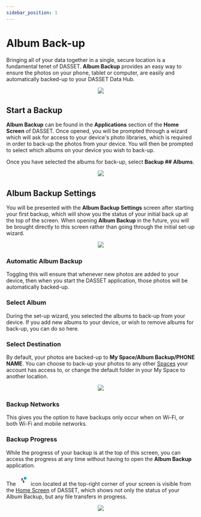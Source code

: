 ```yaml
---
sidebar_position: 1
---
```


# Album Back-up
Bringing all of your data together in a single, secure location is a fundamental tenet of DASSET.  **Album Backup** provides an easy way to ensure the photos on your phone, tablet or computer, are easily and automatically backed-up to your DASSET Data Hub.

<p align="center">
<img src={require("./album-backup.png").default} style={{transform:'scale(.75)'}} />
</p>

## Start a Backup
**Album Backup** can be found in the **Applications** section of the **Home Screen** of DASSET.  Once opened, you will be prompted through a wizard which will ask for access to your device's photo libraries, which is required in order to back-up the photos from your device.  You will then be prompted to select which albums on your device you wish to back-up.

Once you have selected the albums for back-up, select **Backup ## Albums**.

<p align="center">
<img src={require("./album-backup.gif").default} style={{transform:'scale(1.0)'}} />
</p>

## Album Backup Settings
You will be presented with the **Album Backup Settings** screen after starting your first backup, which will show you the status of your initial back up at the top of the screen.  When opening **Album Backup** in the future, you will be brought directly to this screen rather than going through the initial set-up wizard.

<p align="center">
<img src={require("./album-backup-settings.png").default} style={{transform:'scale(1.0)'}} />
</p>

### Automatic Album Backup
Toggling this will ensure that whenever new photos are added to your device, then when you start the DASSET application, those photos will be automatically backed-up.

### Select Album
During the set-up wizard, you selected the albums to back-up from your device.  If you add new albums to your device, or wish to remove albums for back-up, you can do so here.

### Select Destination
By default, your photos are backed-up to **My Space/Album Backup/PHONE NAME**.  You can choose to back-up your photos to any other [Spaces](../../concepts/spaces.md) your account has access to, or change the default folder in your My Space to another location.

<p align="center">
<img src={require("./album-backup-destination.png").default} style={{transform:'scale(1.0)'}} />
</p>

### Backup Networks
This gives you the option to have backups only occur when on Wi-Fi, or both Wi-Fi and mobile networks.

### Backup Progress
While the progress of your backup is at the top of this screen, you can access the progress at any time without having to open the **Album Backup** application.

The ![image](album-backup-progress-icon.png) icon located at the top-right corner of your screen is visible from the [Home Screen](../../features/homescreen.md) of DASSET, which shows not only the status of your Album Backup, but any file transfers in progress.

<p align="center">
<img src={require("./album-backup-progress.png").default} style={{transform:'scale(1.0)'}} />
</p>